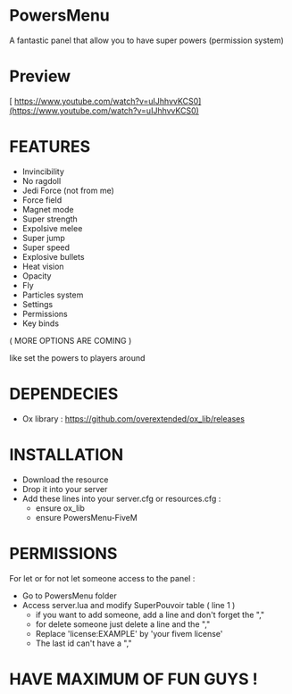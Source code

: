 # PowersMenu
A fantastic panel that allow you to have super powers (permission system)

# Preview
[
https://www.youtube.com/watch?v=uIJhhvvKCS0](https://www.youtube.com/watch?v=uIJhhvvKCS0)

# FEATURES

- Invincibility
- No ragdoll
- Jedi Force (not from me)
- Force field
- Magnet mode
- Super strength
- Expolsive melee
- Super jump
- Super speed
- Explosive bullets
- Heat vision
- Opacity
- Fly
- Particles system
- Settings
- Permissions
- Key binds

( MORE OPTIONS ARE COMING )

like set the powers to players around

# DEPENDECIES

- Ox library : https://github.com/overextended/ox_lib/releases

# INSTALLATION

- Download the resource
- Drop it into your server
- Add these lines into your server.cfg or resources.cfg :
  - ensure ox_lib
  - ensure PowersMenu-FiveM
  
# PERMISSIONS

For let or for not let someone access to the panel : 
  
  - Go to PowersMenu folder
  - Access server.lua and modify SuperPouvoir table ( line 1 )
    - if you want to add someone, add a line and don't forget the ","
    - for delete someone just delete a line and the ","
    - Replace 'license:EXAMPLE' by 'your fivem license'
    - The last id can't have a ","

# HAVE MAXIMUM OF FUN GUYS !
